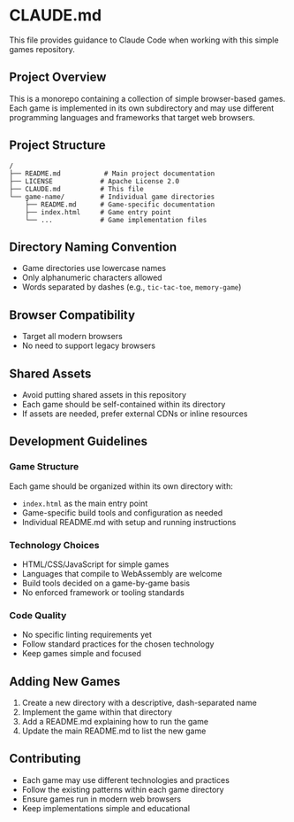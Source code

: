 # CLAUDE.md

This file provides guidance to Claude Code when working with this simple games repository.

## Project Overview

This is a monorepo containing a collection of simple browser-based games. Each game is implemented in its own subdirectory and may use different programming languages and frameworks that target web browsers.

## Project Structure

```
/
├── README.md           # Main project documentation
├── LICENSE            # Apache License 2.0
├── CLAUDE.md          # This file
└── game-name/         # Individual game directories
    ├── README.md      # Game-specific documentation
    ├── index.html     # Game entry point
    └── ...            # Game implementation files
```

## Directory Naming Convention

- Game directories use lowercase names
- Only alphanumeric characters allowed
- Words separated by dashes (e.g., `tic-tac-toe`, `memory-game`)

## Browser Compatibility

- Target all modern browsers
- No need to support legacy browsers

## Shared Assets

- Avoid putting shared assets in this repository
- Each game should be self-contained within its directory
- If assets are needed, prefer external CDNs or inline resources

## Development Guidelines

### Game Structure
Each game should be organized within its own directory with:
- `index.html` as the main entry point
- Game-specific build tools and configuration as needed
- Individual README.md with setup and running instructions

### Technology Choices
- HTML/CSS/JavaScript for simple games
- Languages that compile to WebAssembly are welcome
- Build tools decided on a game-by-game basis
- No enforced framework or tooling standards

### Code Quality
- No specific linting requirements yet
- Follow standard practices for the chosen technology
- Keep games simple and focused

## Adding New Games

1. Create a new directory with a descriptive, dash-separated name
2. Implement the game within that directory
3. Add a README.md explaining how to run the game
4. Update the main README.md to list the new game

## Contributing

- Each game may use different technologies and practices
- Follow the existing patterns within each game directory
- Ensure games run in modern web browsers
- Keep implementations simple and educational